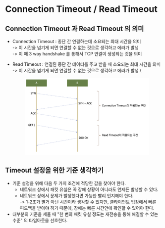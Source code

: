 # Connection Timeout / Read Timeout

## Connection Timeout 과 Read Timeout 의 의미

* Connection Timeout : 종단 간 연결하는데 소요되는 최대 시간을 의미\
  -> 이 시간을 넘기게 되면 연결할 수 없는 것으로 생각하고 에러가 발생\
  -> 이 때 3 way handshake 를 통해서 TCP 연결이 생성되는 것을 의미
*   Read Timeout : 연결된 종단 간 데이터를 주고 받을 때 소요되는 최대 시간을 의미\
    -> 이 시간을 넘기게 되면 연결할 수 없는 것으로 생각하고 에러가 발생 \\

    <figure><img src="../../../.gitbook/assets/image (43).png" alt=""><figcaption></figcaption></figure>

## Timeout 설정을 위한 기준 생각하기

* 기준 설정을 위해 다음 두 가지 조건에 적당한 값을 찾아야 한다.
  * 네트워크 상에서 패킷 유실은 꼭 장애 상황이 아니라도 언제든 발생할 수 있다.
  * 네트워크 상에서 문제가 발생했다면 가능한 빨리 인지해야 한다.\
    -> 1-2초가 별거 아닌 시간이라 생각할 수 있지만, 클라이언트 입장에서 빠른 피드백을 받아야 하기 때문에, 장애는 빠른 시간안에 확인할 수 있어야 한다.
* 대부분의 기준을 세울 때 "한 번의 패킷 유실 정도는 재전송을 통해 해결할 수 있는 수준" 의 타임아웃을 선호한다.
